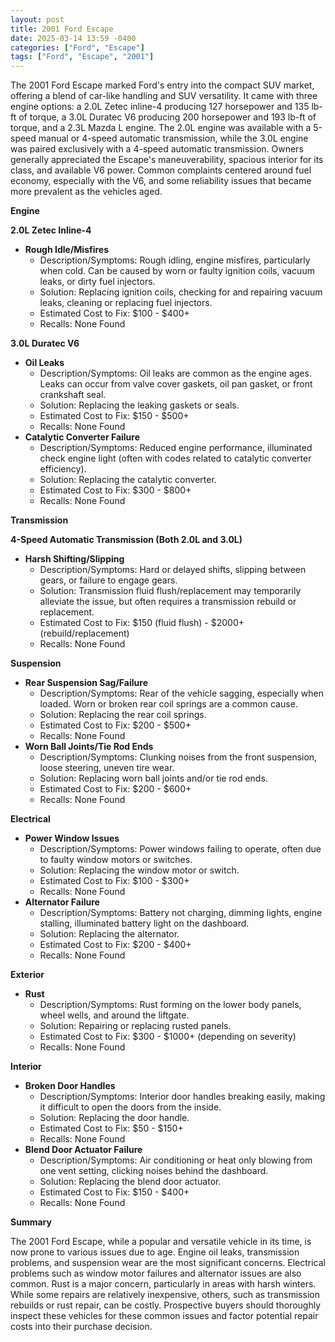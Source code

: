 ```yaml
---
layout: post
title: 2001 Ford Escape
date: 2025-03-14 13:59 -0400
categories: ["Ford", "Escape"]
tags: ["Ford", "Escape", "2001"]
---
```

The 2001 Ford Escape marked Ford's entry into the compact SUV market, offering a blend of car-like handling and SUV versatility. It came with three engine options: a 2.0L Zetec inline-4 producing 127 horsepower and 135 lb-ft of torque, a 3.0L Duratec V6 producing 200 horsepower and 193 lb-ft of torque, and a 2.3L Mazda L engine. The 2.0L engine was available with a 5-speed manual or 4-speed automatic transmission, while the 3.0L engine was paired exclusively with a 4-speed automatic transmission. Owners generally appreciated the Escape's maneuverability, spacious interior for its class, and available V6 power. Common complaints centered around fuel economy, especially with the V6, and some reliability issues that became more prevalent as the vehicles aged.

**Engine**

**2.0L Zetec Inline-4**

* **Rough Idle/Misfires**
    * Description/Symptoms: Rough idling, engine misfires, particularly when cold. Can be caused by worn or faulty ignition coils, vacuum leaks, or dirty fuel injectors.
    * Solution: Replacing ignition coils, checking for and repairing vacuum leaks, cleaning or replacing fuel injectors.
    * Estimated Cost to Fix: $100 - $400+
    * Recalls: None Found

**3.0L Duratec V6**

* **Oil Leaks**
    * Description/Symptoms: Oil leaks are common as the engine ages. Leaks can occur from valve cover gaskets, oil pan gasket, or front crankshaft seal.
    * Solution: Replacing the leaking gaskets or seals.
    * Estimated Cost to Fix: $150 - $500+
    * Recalls: None Found
* **Catalytic Converter Failure**
    * Description/Symptoms: Reduced engine performance, illuminated check engine light (often with codes related to catalytic converter efficiency).
    * Solution: Replacing the catalytic converter.
    * Estimated Cost to Fix: $300 - $800+
    * Recalls: None Found

**Transmission**

**4-Speed Automatic Transmission (Both 2.0L and 3.0L)**

* **Harsh Shifting/Slipping**
    * Description/Symptoms: Hard or delayed shifts, slipping between gears, or failure to engage gears.
    * Solution: Transmission fluid flush/replacement may temporarily alleviate the issue, but often requires a transmission rebuild or replacement.
    * Estimated Cost to Fix: $150 (fluid flush) - $2000+ (rebuild/replacement)
    * Recalls: None Found

**Suspension**

* **Rear Suspension Sag/Failure**
    * Description/Symptoms: Rear of the vehicle sagging, especially when loaded. Worn or broken rear coil springs are a common cause.
    * Solution: Replacing the rear coil springs.
    * Estimated Cost to Fix: $200 - $500+
    * Recalls: None Found
* **Worn Ball Joints/Tie Rod Ends**
    * Description/Symptoms: Clunking noises from the front suspension, loose steering, uneven tire wear.
    * Solution: Replacing worn ball joints and/or tie rod ends.
    * Estimated Cost to Fix: $200 - $600+
    * Recalls: None Found

**Electrical**

* **Power Window Issues**
    * Description/Symptoms: Power windows failing to operate, often due to faulty window motors or switches.
    * Solution: Replacing the window motor or switch.
    * Estimated Cost to Fix: $100 - $300+
    * Recalls: None Found
* **Alternator Failure**
    * Description/Symptoms: Battery not charging, dimming lights, engine stalling, illuminated battery light on the dashboard.
    * Solution: Replacing the alternator.
    * Estimated Cost to Fix: $200 - $400+
    * Recalls: None Found

**Exterior**

* **Rust**
    * Description/Symptoms: Rust forming on the lower body panels, wheel wells, and around the liftgate.
    * Solution: Repairing or replacing rusted panels.
    * Estimated Cost to Fix: $300 - $1000+ (depending on severity)
    * Recalls: None Found

**Interior**

* **Broken Door Handles**
    * Description/Symptoms: Interior door handles breaking easily, making it difficult to open the doors from the inside.
    * Solution: Replacing the door handle.
    * Estimated Cost to Fix: $50 - $150+
    * Recalls: None Found
* **Blend Door Actuator Failure**
    * Description/Symptoms: Air conditioning or heat only blowing from one vent setting, clicking noises behind the dashboard.
    * Solution: Replacing the blend door actuator.
    * Estimated Cost to Fix: $150 - $400+
    * Recalls: None Found

**Summary**

The 2001 Ford Escape, while a popular and versatile vehicle in its time, is now prone to various issues due to age. Engine oil leaks, transmission problems, and suspension wear are the most significant concerns. Electrical problems such as window motor failures and alternator issues are also common. Rust is a major concern, particularly in areas with harsh winters. While some repairs are relatively inexpensive, others, such as transmission rebuilds or rust repair, can be costly. Prospective buyers should thoroughly inspect these vehicles for these common issues and factor potential repair costs into their purchase decision.

